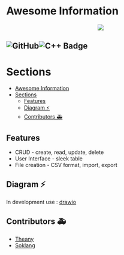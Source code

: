 # Awesome Information
<p align='center'>
    <img src="https://capsule-render.vercel.app/api?type=waving&color=auto&height=300&section=header&text=Store%20Management&fontSize=90&animation=fadeIn&fontAlignY=38&desc=Decorate%20GitHub%20like%20me!&descAlignY=61&descAlign=62"/>
</p>

![GitHub](https://img.shields.io/badge/github-%23121011.svg?style=for-the-badge&logo=github&logoColor=white)![C++ Badge](https://img.shields.io/badge/c++-%2300599C.svg?style=for-the-badge&logo=c%2B%2B&logoColor=white)  
---
# Sections

- [Awesome Information](#awesome-information)
 [](#)
- [Sections](#sections)
  - [Features](#features)
  - [Diagram ⚡](#diagram-)
  - [Contributors 🚑](#contributors-)

## Features
- CRUD - create, read, update, delete
- User Interface - sleek table
- File creation - CSV format, import, export
## Diagram ⚡
In development use : [drawio](https://app.diagrams.net/#G1M2pyj16JH6AFf1WA127I3CwtmYwmrxLA#%7B%22pageId%22%3A%22eA5-_UtGZlGp_2mV5G3s%22%7D)

## Contributors 🚑
- [Theany](https://github.com/Sotheany-web)
- [Soklang](https://github.com/11Soklang)